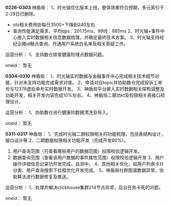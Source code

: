 **0226-0303**
神盾局：
1、时光轴优化版本上线，整体效果符合预期，多元索引于2-28日已删除。
- ots相关费用由每日3500+下降到240左右 
- 查询性能满足需求，平均qps：201.15ms，99线：885ms
2、时光轴+事件中心接入实时数据相关信息数据梳理，并确定最终技术方案。
3、时光轴支持经纪企微id触点查询，开通用户系统白名单及相关答疑工作。

运营分析：
1、支持数仓排查健康险埋点数据问题。

oneid：
暂无

**0304-0310**
神盾局：
1、时光轴实时数据与金融事件中心完成相关技术细节对接，针对未支持功能完成需求对接。
2、申请对应topic并协助数仓完成投诉工单号与12378虚拟单号实时数据开发。
3、神盾局平台接入实时数据相关架构调整及功能开发，相关开发内容完成10%左右。
4、神盾局二期功kt及权限相关表接口梳理设计。

运营分析：
1、协助数仓进行健康险数据清洗及导入。

oneid：
暂无

**0311-0317**
神盾局：
1、完成时光轴二期权限相关的功能梳理，包括表结构设计，接口设计等
2、二期数据权限相关功能开发（完成开发80%）。
1. 用户查询范围（可查看哪些用户的数据范围）权限校验逻辑开发。
2. 数据查询范围（查看该用户数据的事件属性范围）权限校验逻辑开发
3、用户操作详细信息记录功开发完成，自测中。
4、其他相关优化，如用户列表卡片分类、用户查询搜索下拉框优化开发完成。
5、神盾局社群图谱数据异常，协助算法进行数据修复及推送。

运营分析：
1、处理并解决clickhouse集群214节点异常，后台任务卡死的问题。

oneid：
暂无  
